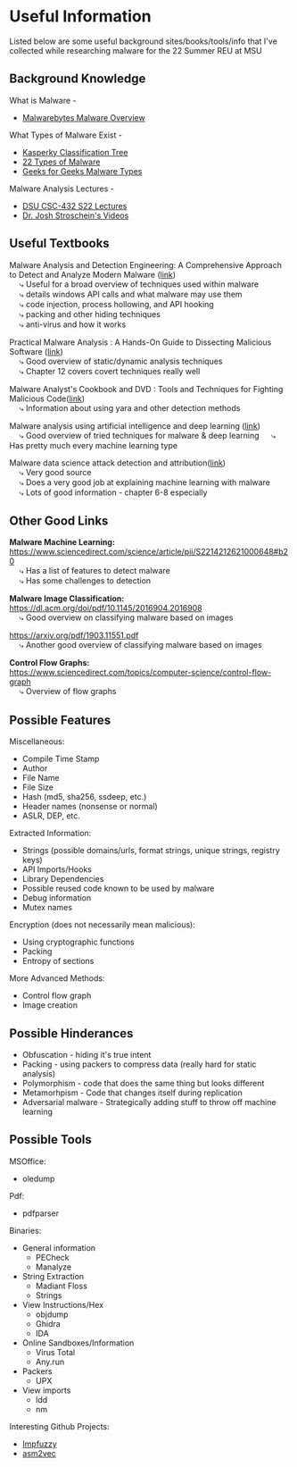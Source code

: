 # Useful Information

Listed below are some useful background sites/books/tools/info that I've collected while researching malware for the 22 Summer REU at MSU

## Background Knowledge
What is Malware - 
* [Malwarebytes Malware Overview](https://www.malwarebytes.com/malware)

What Types of Malware Exist - 
* [Kasperky Classification Tree](https://www.kaspersky.com/resource-center/threats/malware-classifications)
* [22 Types of Malware](https://www.upguard.com/blog/types-of-malware)
* [Geeks for Geeks Malware Types](https://www.geeksforgeeks.org/malware-and-its-types/)

Malware Analysis Lectures - 
* [DSU CSC-432 S22 Lectures](https://www.youtube.com/watch?v=9OO_SD3Oaa0&list=PLynyJsHgQaJ1XeNjEQ0F2fEGkzaNIcVxT&index=1)
* [Dr. Josh Stroschein's Videos](https://www.youtube.com/c/DrJoshStroschein)

## Useful Textbooks
Malware Analysis and Detection Engineering: A Comprehensive Approach to Detect and Analyze Modern Malware ([link](https://msu-primo.hosted.exlibrisgroup.com/permalink/f/1a5h0rp/01TRAILS_ALMA51280617800003366))  
&emsp; ⤷ Useful for a broad overview of techniques used within malware  
&emsp; ⤷ details windows API calls and what malware may use them  
&emsp; ⤷ code injection, process hollowing, and API hooking  
&emsp; ⤷ packing and other hiding techniques  
&emsp; ⤷ anti-virus and how it works  

Practical Malware Analysis : A Hands-On Guide to Dissecting Malicious Software ([link](https://msu-primo.hosted.exlibrisgroup.com/permalink/f/1a5h0rp/01TRAILS_ALMA51286893260003366))  
&emsp; ⤷ Good overview of static/dynamic analysis techniques  
&emsp; ⤷ Chapter 12 covers covert techniques really well  

Malware Analyst's Cookbook and DVD : Tools and Techniques for Fighting Malicious Code([link](https://msu-primo.hosted.exlibrisgroup.com/permalink/f/1a5h0rp/01TRAILS_ALMA51286329370003366))  
&emsp; ⤷ Information about using yara and other detection methods  

Malware analysis using artificial intelligence and deep learning ([link](https://msu-primo.hosted.exlibrisgroup.com/permalink/f/1a5h0rp/01TRAILS_ALMA71283868340003366))  
&emsp; ⤷ Good overview of tried techniques for malware & deep learning
&emsp; ⤷ Has pretty much every machine learning type

Malware data science attack detection and attribution([link](https://msu-primo.hosted.exlibrisgroup.com/permalink/f/1a5h0rp/01TRAILS_ALMA51278476250003366))  
&emsp; ⤷ Very good source  
&emsp; ⤷ Does a very good job at explaining machine learning with malware  
&emsp; ⤷ Lots of good information - chapter 6-8 especially  

## Other Good Links
**Malware Machine Learning:**  
https://www.sciencedirect.com/science/article/pii/S2214212621000648#b20  
&emsp; ⤷ Has a list of features to detect malware  
&emsp; ⤷ Has some challenges to detection  

**Malware Image Classification:**  
https://dl.acm.org/doi/pdf/10.1145/2016904.2016908  
&emsp; ⤷ Good overview on classifying malware based on images  

https://arxiv.org/pdf/1903.11551.pdf  
&emsp; ⤷ Another good overview of classifying malware based on images  

**Control Flow Graphs:**  
https://www.sciencedirect.com/topics/computer-science/control-flow-graph  
&emsp; ⤷ Overview of flow graphs  

## Possible Features
Miscellaneous:
* Compile Time Stamp
* Author
* File Name
* File Size
* Hash (md5, sha256, ssdeep, etc.)
* Header names (nonsense or normal)
* ASLR, DEP, etc.

Extracted Information:
* Strings (possible domains/urls, format strings, unique strings, registry keys)
* API Imports/Hooks
* Library Dependencies
* Possible reused code known to be used by malware
* Debug information
* Mutex names

Encryption (does not necessarily mean malicious):
* Using cryptographic functions
* Packing 
* Entropy of sections

More Advanced Methods:
* Control flow graph
* Image creation

## Possible Hinderances
* Obfuscation - hiding it's true intent
* Packing - using packers to compress data (really hard for static analysis)
* Polymorphism - code that does the same thing but looks different
* Metamorhpism - Code that changes itself during replication
* Adversarial malware - Strategically adding stuff to throw off machine learning

## Possible Tools
MSOffice:
 * oledump
 
Pdf:
 * pdfparser
 
Binaries:  
* General information
  * PECheck
  * Manalyze
* String Extraction
  * Madiant Floss
  * Strings
* View Instructions/Hex
  * objdump
  * Ghidra
  * IDA
* Online Sandboxes/Information
  * Virus Total
  * Any.run
* Packers
  * UPX
* View imports
  * ldd
  * nm

Interesting Github Projects:
* [Impfuzzy](https://github.com/JPCERTCC/impfuzzy/tree/master/impfuzzy_for_Neo4j)  
* [asm2vec](https://github.com/Lancern/asm2vec)
